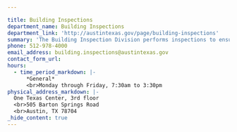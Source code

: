 ```yaml
---

title: Building Inspections
department_name: Building Inspections
department_link: 'http://austintexas.gov/page/building-inspections'
summary: 'The Building Inspection Division performs inspections to ensure construction is in compliance with applicable Building, Electrical, Plumbing, Mechanical, Energy and Zoning Codes for the benefit and safety of everyone.'
phone: 512-978-4000
email_address: building.inspections@austintexas.gov
contact_form_url:
hours:
  - time_period_markdown: |-
      *General*
      <br>Monday through Friday, 7:30am to 3:30pm
physical_address_markdown: |-
  One Texas Center, 3rd floor
  <br>505 Barton Springs Road
  <br>Austin, TX 78704
_hide_content: true
---
```

